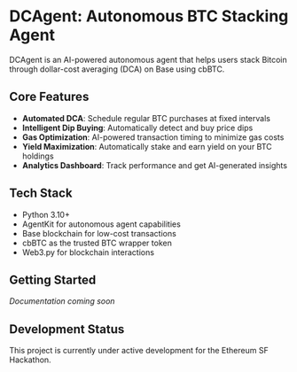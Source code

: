 # DCAgent: Autonomous BTC Stacking Agent

DCAgent is an AI-powered autonomous agent that helps users stack Bitcoin through dollar-cost averaging (DCA) on Base using cbBTC.

## Core Features

- **Automated DCA**: Schedule regular BTC purchases at fixed intervals
- **Intelligent Dip Buying**: Automatically detect and buy price dips
- **Gas Optimization**: AI-powered transaction timing to minimize gas costs
- **Yield Maximization**: Automatically stake and earn yield on your BTC holdings
- **Analytics Dashboard**: Track performance and get AI-generated insights

## Tech Stack

- Python 3.10+
- AgentKit for autonomous agent capabilities
- Base blockchain for low-cost transactions
- cbBTC as the trusted BTC wrapper token
- Web3.py for blockchain interactions

## Getting Started

_Documentation coming soon_

## Development Status

This project is currently under active development for the Ethereum SF Hackathon.
